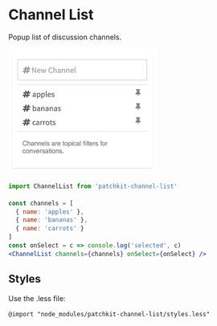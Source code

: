 # Channel List

Popup list of discussion channels.

![screenshot.png](screenshot.png)

```jsx
import ChannelList from 'patchkit-channel-list'

const channels = [
  { name: 'apples' },
  { name: 'bananas' },
  { name: 'carrots' }
]
const onSelect = c => console.log('selected', c)
<ChannelList channels={channels} onSelect={onSelect} />
```

## Styles

Use the .less file:

```less
@import "node_modules/patchkit-channel-list/styles.less"
```